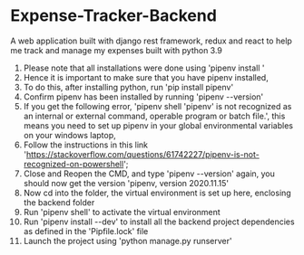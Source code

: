 # Expense-Tracker-Backend

A web application built with django rest framework, redux and react to help me track and manage my expenses built with python 3.9

1. Please note that all installations were done using 'pipenv install <package-name>' 
2. Hence it is important to make sure that you have pipenv installed,
3. To do this, after installing python, run 'pip install pipenv'
4. Confirm pipenv has been installed by running 'pipenv --version'
5. If you get the following error, 'pipenv shell 'pipenv' is not recognized as an internal or external command, operable program or batch file.', this means you need to set up pipenv in your global environmental variables on your windows laptop,
6. Follow the instructions in this link 'https://stackoverflow.com/questions/61742227/pipenv-is-not-recognized-on-powershell';
7. Close and Reopen the CMD, and type 'pipenv --version' again, you should now get the version 'pipenv, version 2020.11.15'
8. Now cd into the folder, the virtual environment is set up here, enclosing the backend folder
9. Run 'pipenv shell' to activate the virtual environment
10. Run 'pipenv install --dev' to install all the backend project dependencies as defined in the 'Pipfile.lock' file
11. Launch the project using 'python manage.py runserver'



